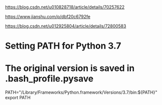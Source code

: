 https://blog.csdn.net/u010828718/article/details/70257622

https://www.jianshu.com/p/dbf20c6792fe



https://blog.csdn.net/u012925804/article/details/72800583

# Setting PATH for Python 3.7
# The original version is saved in .bash_profile.pysave
PATH="/Library/Frameworks/Python.framework/Versions/3.7/bin:${PATH}"
export PATH

